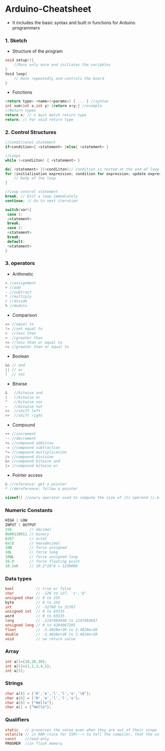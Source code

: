 # Arduino-Cheatsheet
* It includes the basic syntax and built in functions for Arduino programmers
### 1. Sketch
* Structure of the program
```c
void setup(){
	//Runs only once and initiates the variables
}
Void loop{
	// Runs repeatedly and controls the board
}
```
* Functions
```c
<return type> <name>(<params>) { ... } //syntax
int sum(int x,int y) {return x+y;} //example
//Return types
return x; // x must match return type
return; // For void return type
```
### 2. Control Structures
```c
//Conditional statement
if<condition>{ <statement> }else{ <statement> }

//Loops
while (<condiiton) { <statement> }

do{ <statement> }(<condiiton)// condition is tested at the end of loop 
for (initialization expression; condition for expression; update expression){    
	// body of the loop
}

//Loop control statement
break; // Exit a loop immediately
continue; // Go to next iteration

switch(var){
 case 1:
 <statement>
 break;
 case 2:
 <statement>
 break;
 default:
 <statement>
}
```
### 3. operators
* Arithmetic
```c
= //assignment
+ //add
- //subtract
* //multiply 
/ //divide
% //modulo
```
* Comparison
```c
== //equal to
!= //not equal to
<  //less than 
>  //greater than
<= //less than or equal to
>= //greater than or equal to
```
* Boolean
```c
&& // and
|| // or
!  // not
```
* Bitwise
```c
&   //bitwise and 
|   //bitwise or
^   //bitwise xor 
~   //bitwise not
<<  //shift left 
>>  //shift right
```
* Compound 
```c
++ //increment
-- //decrement
+= //compound addition
-= //compound subtraction
*= //compound multiplication
/= //compound division
&= //compound bitwise and
|= //compound bitwise or
```
* Pointer access
```c
& //reference: get a pointer
* //dereference: follow a pointer
```
```c
sizeof() //unary operator used to compute the size of its operand (i.e) returns the amount of memory allocated
```
### Numeric Constants
```c
HIGH | LOW
INPUT | OUTPUT
156        // decimal
0b00110011 // binary
0267       // octal
0xC8       // hexadecimal
10U        // force unsigned
10L        // force long
10UL       // force unsigned long
10.0       // force floating point
10.2e6     // 10.2*10^6 = 1230000
```

### Data types
```c
bool          // true or false
char          // -128 to 127, 's','@'
unsigned char // 0 to 255
byte          // 0 to 255
int           // -32768 to 32767
unsigned int  // 0 to 65535
word          // 0 to 65535
long          // -2147483648 to 2147483647
unsigned long // 0 to 4294967295
float         // -3.4028e+38 to 3.4028e+38
double        // -3.4028e+38 to 3.4028e+38
void          // no return value
```
### Array
```c
int a[]={10,20,30};
int a[5]={1,2,3,4,5};
int a[5];
```

### Strings
```c
char a[6] = {'H','e','l','l','o','\0'};
char a[6] = {'H','e','l','l','o'};
char a[6] = {"Hello"};
char a[] = {"Hello"};
```
### Qualifiers
```c
static   // preserves the value even when they are out of their scope
volatile // in RAM (nice for ISR)--> to tell the compiler, that the value may change at any time.
const    //read-only
PROGMEM  //in flash memory
```
